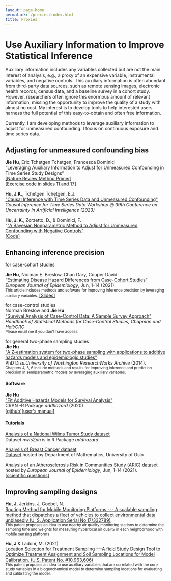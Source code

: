 ```yaml
---
layout: page-home
permalink: /proxies/index.html
title: Proxies
---
```


# Use Auxiliary Information to Improve Statistical Inference

Auxiliary information includes any variables collected but are not the main interest of analysis, e.g., a proxy of an expensive variable, instrumental variables, and negative controls. This auxiliary information is often abundant from third-party data sources, such as remote sensing images, electronic health records, census data, and a baseline survey in a cohort study. However, researchers often ignore this enormous amount of relevant information, missing the opportunity to improve the quality of a study with almost no cost.  My interest is to develop tools to help interested users harness the full potential of this easy-to-obtain and often free information.

Currently, I am developing methods to leverage auxiliary information to adjust for unmeasured confounding. I focus on continuous exposure and time series data.

## Adjusting for unmeasured confounding bias

**Jie Hu**, Eric Tchetgen Tchetgen, Francesca Dominici<br/>
“Leveraging Auxiliary Information to Adjust for Unmeasured Confounding in Time Series Study Designs”<br/>
 [[Nature Review Method Primer]](https://rdcu.be/dnIzr)  <br/>
 [[Exercise code in slides 11 and 17]](https://github.com/katehu/katehu.github.io/blob/master/Alamo_Symposium_KateHu.pdf)<br/>
 
 **Hu, J.K**., Tchetgen Tchetgen, E.J. <br/>
 ["Causal Inference with Time Series Data and Unmeasured Confounding"](https://sites.google.com/view/ci4ts2023/)<br/>
 *Causal Inference for Time Series Data Workshop @ 39th Conference on Uncertainty in Artificial Intelligence (2023)*

**Hu, J. K**., Zorzetto, D., & Dominici, F.<br/>
"["A Bayesian Nonparametric Method to Adjust for Unmeasured Confounding with Negative Controls"](https://arxiv.org/abs/2309.02631) <br/>
[[Code]](https://github.com/NSAPH-Projects/BNP-For-Unmeasured-Confounding)<br/>
## Enhancing inference precision

for case-cohort studies<br/>

**Jie Hu**, Norman E. Breslow, Chan Gary, Couper David<br/>
[“Estimating Disease Hazard Differences from Case-Cohort Studies”](https://link.springer.com/article/10.1007/s10654-021-00739-3)<br/>
*European Journal of Epidemiology*, Jun, 1-14 (2021). <br/>
<small>This article includes methods and software for improving inference precision by leveraging auxiliary variables.</small>
[[Slides]](https://github.com/katehu/katehu.github.io/blob/master/Journal_club_KateHu_addhazard.pdf)<br/>

for case-control studies<br/>
Norman Breslow and **Jie Hu**.<br/> 
["Survival Analysis of Case-Control Data: A Sample Survey Approach"](https://www.taylorfrancis.com/chapters/edit/10.1201/9781315154084-17/survival-analysis-case-control-data-sample-survey-approach-norman-breslow-jie-kate-hu)<br/>
*Handbook of Statistical Methods for Case-Control Studies, Chapman and Hall/CRC*<br/>
<small> Please email me if you don't have access.</small>

for general two-phase sampling studies<br/>
**Jie Hu**<br/>
["A Z-estimation system for two-phase sampling with applications to additive hazards models and epidemiologic studies"](https://digital.lib.washington.edu/researchworks/handle/1773/27427) <br/> 
PhD Diss.*University of Washington ResearchWorks Archive* (2014). <br/>
<small>Chapters 4, 5, 6 include methods and results for improving inference and prediction precision in semiparametric models by leveraging auxiliary variables.</small>
   
#### Software

**Jie Hu**<br/>
["Fit Additive Hazards Models for Survival Analysis"](https://cran.r-project.org/web/packages/addhazard/index.html)<br/>
CRAN -R Package *addhazard* (2020)<br/>
[[github]](https://github.com/katehu/addhazard)[[user's manual]](https://cran.r-project.org/web/packages/addhazard/addhazard.pdf)

#### Tutorials
[Analysis of a National Wilms Tumor Study dataset](https://cran.r-project.org/web/packages/addhazard/addhazard.pdf) <br/>
Dataset *nwts2ph* is in R Package *addhazard* <br/>


[Analysis of Breast Cancer dataset](https://www.mn.uio.no/math/english/research/groups/statistics-data-science/handbook-of-case-control-studies/chapter-17/bc_ah_analysis_for_table_17.4.html)<br/> 
[Dataset](https://www.mn.uio.no/math/english/research/groups/statistics-data-science/handbook-of-case-control-studies/chapter-17/index.html) hosted by Department of Mathematics, University of Oslo <br/>

[Analysis of an Atherosclerosis Risk in Communities Study (ARIC) dataset](https://static-content.springer.com/esm/art%3A10.1007%2Fs10654-021-00739-3/MediaObjects/10654_2021_739_MOESM1_ESM.pdf)<br/>
hosted by *European Journal of Epidemiology*, Jun, 1-14 (2021).<br/>
[[scientific questions]](https://link.springer.com/article/10.1007/s10654-021-00739-3)

## Improving sampling designs
 
**Hu, J**, Jerkins, J, Goebel, N.<br/>
[Routing Method for Mobile Monitoring Platforms --- A scalable sampling method that dispatches a fleet of vehicles to collect environmental data unbiasedly (U. S. Application Serial No.17/332789)](https://uspto.report/patent/app/20210377708) <br/>
<small>This patent proposes an idea to use nearby air quality monitoring stations to determine the sampling time and weights for measuring hyperlocal air quality in each neighborhood with mobile sensing platforms </small>

**Hu, J** & Ladoni, M. (2021)<br/>
[Location Selection for Treatment Sampling ---A field Study Design Tool to Optimize Treatment Assignment and Soil Sampling Locations for Model Calibration. (U.S. Patent No. #10,963,606)](https://uspto.report/patent/grant/10,963,606) <br/> 
<small>This patent proposes an idea to use auxiliary variables that are correlated with the core study variables in a biogeochemical model to determine sampling locations for evaluating and calibrating the model.</small>
